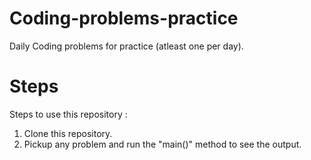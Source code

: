 # Coding-problems-practice

Daily Coding problems for practice (atleast one per day). 


# Steps
Steps to use this repository : 

1. Clone this repository.
2. Pickup any problem and run the "main()" method to see the output. 
